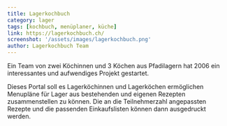 ```yaml
---
title: Lagerkochbuch
category: lager
tags: [kochbuch, menüplaner, küche]
link: https://lagerkochbuch.ch/
screenshot: '/assets/images/lagerkochbuch.png'
author: Lagerkochbuch Team
---
```


Ein Team von zwei Köchinnen und 3 Köchen aus Pfadilagern hat 2006 ein interessantes und aufwendiges Projekt gestartet.

Dieses Portal soll es Lagerköchinnen und Lagerköchen ermöglichen Menupläne für Lager aus bestehenden und eigenen Rezepten zusammenstellen zu können. Die an die Teilnehmerzahl angepassten Rezepte und die passenden Einkaufslisten können dann ausgedruckt werden.
